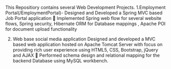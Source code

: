 This Repositiory contains several Web Development Projects.
1.Employment Portal(/EmploymentPortal)-
Designed and Developed a Spring MVC based Job Portal application
 Implemented Spring web flow for several website flows, Spring security, Hibernate ORM for Database mappings , Apache POI for document upload functionality

2. Web base social media application
  Designed and developed a MVC based web application hosted on Apache Tomcat Server with focus on providing rich user experience using HTML5, CSS, Bootstrap, jQuery and AJAX
 Performed schema design and relational mapping for the backend Database using MySQL workbench.
